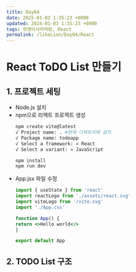 ```yaml
---
title: Day04 
date: 2025-01-03 1:35:23 +0900
updated: 2024-01-03 1:35:23 +0900
tags: 멋쟁이사자처럼, React
permalink: /likeLion/Day04/React
---
```


# React ToDO List 만들기
## 1. 프로젝트 세팅
- Node.js 설치
- npm으로 리액트 프로젝트 생성
    ```bash
    npm create vite@latest
    √ Project name: . #현재 디렉토리에 설치
    √ Package name: todoapp
    √ Select a framework: » React
    √ Select a variant: » JavaScript

    npm install 
    npm run dev 
    ```
- App.jsx 파일 수정 
    ```jsx
    import { useState } from 'react'
    import reactLogo from './assets/react.svg'
    import viteLogo from '/vite.svg'
    import './App.css'

    function App() {
    return <>Hello world</>
    }

    export default App
    ```

## 2. TODO List 구조
